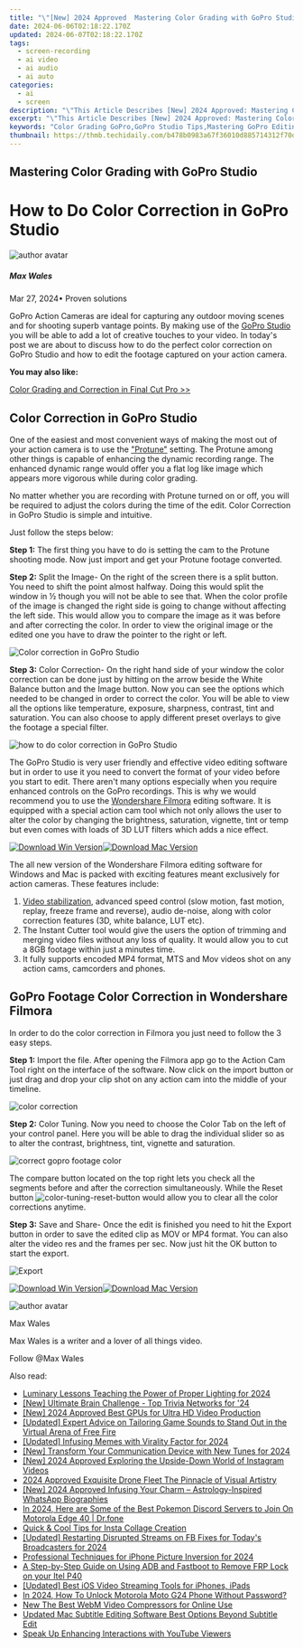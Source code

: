 ```yaml
---
title: "\"[New] 2024 Approved  Mastering Color Grading with GoPro Studio\""
date: 2024-06-06T02:18:22.170Z
updated: 2024-06-07T02:18:22.170Z
tags: 
  - screen-recording
  - ai video
  - ai audio
  - ai auto
categories: 
  - ai
  - screen
description: "\"This Article Describes [New] 2024 Approved: Mastering Color Grading with GoPro Studio\""
excerpt: "\"This Article Describes [New] 2024 Approved: Mastering Color Grading with GoPro Studio\""
keywords: "Color Grading GoPro,GoPro Studio Tips,Mastering GoPro Editing,HDR Effects in GoPro,Professional Filmmaking,GoPro Cinematic Results,Enhancing Footage with GoPro"
thumbnail: https://thmb.techidaily.com/b478b0983a67f36010d885714312f70db32d5d3a2179d68b62f5c8d46f0ea38e.jpg
---
```


## Mastering Color Grading with GoPro Studio

# How to Do Color Correction in GoPro Studio

![author avatar](https://images.wondershare.com/filmora/article-images/max-wales-author.jpg)

##### Max Wales

 Mar 27, 2024• Proven solutions

 GoPro Action Cameras are ideal for capturing any outdoor moving scenes and for shooting superb vantage points. By making use of the [GoPro Studio](https://tools.techidaily.com/wondershare/filmora/download/) you will be able to add a lot of creative touches to your video. In today's post we are about to discuss how to do the perfect color correction on GoPro Studio and how to edit the footage captured on your action camera.

**You may also like:**

[Color Grading and Correction in Final Cut Pro >>](https://tools.techidaily.com/wondershare/filmora/download/)

## Color Correction in GoPro Studio

 One of the easiest and most convenient ways of making the most out of your action camera is to use the ["Protune"](https://gopro.com/support/articles/how-to-use-protune) setting. The Protune among other things is capable of enhancing the dynamic recording range. The enhanced dynamic range would offer you a flat log like image which appears more vigorous while during color grading.

 No matter whether you are recording with Protune turned on or off, you will be required to adjust the colors during the time of the edit. Color Correction in GoPro Studio is simple and intuitive.

 Just follow the steps below:

**Step 1:** The first thing you have to do is setting the cam to the Protune shooting mode. Now just import and get your Protune footage converted.

**Step 2:** Split the Image- On the right of the screen there is a split button. You need to shift the point almost halfway. Doing this would split the window in ½ though you will not be able to see that. When the color profile of the image is changed the right side is going to change without affecting the left side. This would allow you to compare the image as it was before and after correcting the color. In order to view the original image or the edited one you have to draw the pointer to the right or left.

![Color correction in GoPro Studio](https://images.wondershare.com/filmora/article-images/color-correction-in-gopro-studio-0.jpg)

**Step 3:** Color Correction- On the right hand side of your window the color correction can be done just by hitting on the arrow beside the White Balance button and the Image button. Now you can see the options which needed to be changed in order to correct the color. You will be able to view all the options like temperature, exposure, sharpness, contrast, tint and saturation. You can also choose to apply different preset overlays to give the footage a special filter.

![how to do color correction in GoPro Studio](https://images.wondershare.com/filmora/article-images/color-correction-in-gopro-studio-1.jpg)

 The GoPro Studio is very user friendly and effective video editing software but in order to use it you need to convert the format of your video before you start to edit. There aren't many options especially when you require enhanced controls on the GoPro recordings. This is why we would recommend you to use the [Wondershare Filmora](https://tools.techidaily.com/wondershare/filmora/download/) editing software. It is equipped with a special action cam tool which not only allows the user to alter the color by changing the brightness, saturation, vignette, tint or temp but even comes with loads of 3D LUT filters which adds a nice effect.

[![Download Win Version](https://images.wondershare.com/filmora/guide/download-btn-win.jpg)](https://tools.techidaily.com/wondershare/filmora/download/)[![Download Mac Version](https://images.wondershare.com/filmora/guide/download-btn-mac.jpg)](https://tools.techidaily.com/wondershare/filmora/download/)

 The all new version of the Wondershare Filmora editing software for Windows and Mac is packed with exciting features meant exclusively for action cameras. These features include:

1. [Video stabilization](https://tools.techidaily.com/wondershare/filmora/download/), advanced speed control (slow motion, fast motion, replay, freeze frame and reverse), audio de-noise, along with color correction features (3D, white balance, LUT etc).
2. The Instant Cutter tool would give the users the option of trimming and merging video files without any loss of quality. It would allow you to cut a 8GB footage within just a minutes time.
3. It fully supports  encoded MP4 format, MTS and Mov videos shot on any action cams, camcorders and phones.

## GoPro Footage Color Correction in Wondershare Filmora

 In order to do the color correction in Filmora you just need to follow the 3 easy steps.

**Step 1:** Import the file. After opening the Filmora app go to the Action Cam Tool right on the interface of the software. Now click on the import button or just drag and drop your clip shot on any action cam into the middle of your timeline.

![color correction](https://images.wondershare.com/filmora/guide/1-action-cam-tool-fix-entrance.jpg)

**Step 2:** Color Tuning. Now you need to choose the Color Tab on the left of your control panel. Here you will be able to drag the individual slider so as to alter the contrast, brightness, tint, vignette and saturation.

![correct gopro footage color](https://images.wondershare.com/filmora/article-images/color-corretion-in-gopro-studio-3.jpg)

 The compare button located on the top right lets you check all the segments before and after the correction simultaneously. While the Reset button ![color-tuning-reset-button](https://images.wondershare.com/filmora/guide/color-tuning-reset-button.png) would allow you to clear all the color corrections anytime.

**Step 3:** Save and Share- Once the edit is finished you need to hit the Export button in order to save the edited clip as MOV or MP4 format. You can also alter the video res and the frames per sec. Now just hit the OK button to start the export.

![Export](https://images.wondershare.com/filmora/guide/8-action-cam-tool-export.jpg)

[![Download Win Version](https://images.wondershare.com/filmora/guide/download-btn-win.jpg)](https://tools.techidaily.com/wondershare/filmora/download/)[![Download Mac Version](https://images.wondershare.com/filmora/guide/download-btn-mac.jpg)](https://tools.techidaily.com/wondershare/filmora/download/)

![author avatar](https://images.wondershare.com/filmora/article-images/max-wales-author.jpg)

Max Wales

Max Wales is a writer and a lover of all things video.

Follow @Max Wales


<ins class="adsbygoogle"
     style="display:block"
     data-ad-format="autorelaxed"
     data-ad-client="ca-pub-7571918770474297"
     data-ad-slot="1223367746"></ins>



<ins class="adsbygoogle"
     style="display:block"
     data-ad-client="ca-pub-7571918770474297"
     data-ad-slot="8358498916"
     data-ad-format="auto"
     data-full-width-responsive="true"></ins>


<span class="atpl-alsoreadstyle">Also read:</span>
<div><ul>
<li><a href="https://vp-tips.techidaily.com/luminary-lessons-teaching-the-power-of-proper-lighting-for-2024/"><u>Luminary Lessons  Teaching the Power of Proper Lighting for 2024</u></a></li>
<li><a href="https://vp-tips.techidaily.com/new-ultimate-brain-challenge-top-trivia-networks-for-24/"><u>[New] Ultimate Brain Challenge - Top Trivia Networks for '24</u></a></li>
<li><a href="https://vp-tips.techidaily.com/new-2024-approved-best-gpus-for-ultra-hd-video-production/"><u>[New] 2024 Approved  Best GPUs for Ultra HD Video Production</u></a></li>
<li><a href="https://vp-tips.techidaily.com/updated-expert-advice-on-tailoring-game-sounds-to-stand-out-in-the-virtual-arena-of-free-fire/"><u>[Updated] Expert Advice on Tailoring Game Sounds to Stand Out in the Virtual Arena of Free Fire</u></a></li>
<li><a href="https://vp-tips.techidaily.com/updated-infusing-memes-with-virality-factor-for-2024/"><u>[Updated] Infusing Memes with Virality Factor for 2024</u></a></li>
<li><a href="https://vp-tips.techidaily.com/new-transform-your-communication-device-with-new-tunes-for-2024/"><u>[New] Transform Your Communication Device with New Tunes for 2024</u></a></li>
<li><a href="https://vp-tips.techidaily.com/new-2024-approved-exploring-the-upside-down-world-of-instagram-videos/"><u>[New] 2024 Approved  Exploring the Upside-Down World of Instagram Videos</u></a></li>
<li><a href="https://vp-tips.techidaily.com/2024-approved-exquisite-drone-fleet-the-pinnacle-of-visual-artistry/"><u>2024 Approved  Exquisite Drone Fleet  The Pinnacle of Visual Artistry</u></a></li>
<li><a href="https://vp-tips.techidaily.com/new-2024-approved-infusing-your-charm-astrology-inspired-whatsapp-biographies/"><u>[New] 2024 Approved  Infusing Your Charm – Astrology-Inspired WhatsApp Biographies</u></a></li>
<li><a href="https://android-pokemon-go.techidaily.com/in-2024-here-are-some-of-the-best-pokemon-discord-servers-to-join-on-motorola-edge-40-drfone-by-drfone-virtual-android/"><u>In 2024, Here are Some of the Best Pokemon Discord Servers to Join On Motorola Edge 40 | Dr.fone</u></a></li>
<li><a href="https://extra-information.techidaily.com/quick-and-cool-tips-for-insta-collage-creation/"><u>Quick & Cool Tips for Insta Collage Creation</u></a></li>
<li><a href="https://facebook-video-files.techidaily.com/updated-restarting-disrupted-streams-on-fb-fixes-for-todays-broadcasters-for-2024/"><u>[Updated] Restarting Disrupted Streams on FB  Fixes for Today's Broadcasters for 2024</u></a></li>
<li><a href="https://extra-skills.techidaily.com/professional-techniques-for-iphone-picture-inversion-for-2024/"><u>Professional Techniques for iPhone Picture Inversion for 2024</u></a></li>
<li><a href="https://bypass-frp.techidaily.com/a-step-by-step-guide-on-using-adb-and-fastboot-to-remove-frp-lock-on-your-itel-p40-by-drfone-android/"><u>A Step-by-Step Guide on Using ADB and Fastboot to Remove FRP Lock on your Itel P40</u></a></li>
<li><a href="https://extra-information.techidaily.com/updated-best-ios-video-streaming-tools-for-iphones-ipads/"><u>[Updated] Best iOS Video Streaming Tools for iPhones, iPads</u></a></li>
<li><a href="https://easy-unlock-android.techidaily.com/in-2024-how-to-unlock-motorola-moto-g24-phone-without-password-by-drfone-android/"><u>In 2024, How To Unlock Motorola Moto G24 Phone Without Password?</u></a></li>
<li><a href="https://ai-video-tools.techidaily.com/new-the-best-webm-video-compressors-for-online-use/"><u>New The Best WebM Video Compressors for Online Use</u></a></li>
<li><a href="https://ai-video-apps.techidaily.com/updated-mac-subtitle-editing-software-best-options-beyond-subtitle-edit/"><u>Updated Mac Subtitle Editing Software Best Options Beyond Subtitle Edit</u></a></li>
<li><a href="https://extra-resources.techidaily.com/speak-up-enhancing-interactions-with-youtube-viewers/"><u>Speak Up  Enhancing Interactions with YouTube Viewers</u></a></li>
</ul></div>
